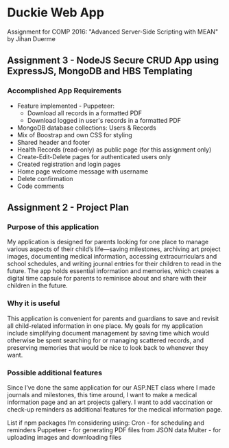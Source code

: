 # Duckie Web App

Assignment for COMP 2016: "Advanced Server-Side Scripting with MEAN"
by Jihan Duerme

## Assignment 3 - NodeJS Secure CRUD App using ExpressJS, MongoDB and HBS Templating
### Accomplished App Requirements
- Feature implemented - Puppeteer:
    - Download all records in a formatted PDF 
    - Download logged in user's records in a formatted PDF 
- MongoDB database collections: Users & Records
- Mix of Boostrap and own CSS for styling
- Shared header and footer
- Health Records (read-only) as public page (for this assignment only)
- Create-Edit-Delete pages for authenticated users only
- Created registration and login pages
- Home page welcome message with username
- Delete confirmation
- Code comments

## Assignment 2 - Project Plan
### Purpose of this application
My application is designed for parents looking for one place to manage various aspects of their child’s life—saving milestones, archiving art project images, documenting medical information, accessing extracurriculars and school schedules, and writing journal entries for their children to read in the future. The app holds essential information and memories, which creates a digital time capsule for parents to reminisce about and share with their children in the future.

### Why it is useful
This application is convenient for parents and guardians to save and revisit all child-related information in one place. My goals for my application include simplifying document management by saving time which would otherwise be spent searching for or managing scattered records, and preserving memories that would be nice to look back to whenever they want.

### Possible additional features
Since I’ve done the same application for our ASP.NET class where I made journals and milestones, this time around, I want to make a medical information page and an art projects gallery. I want to add vaccination or check-up reminders as additional features for the medical information page.

List if npm packages I’m considering using:
Cron - for scheduling and reminders
Puppeteer - for generating PDF files from JSON data
Multer - for uploading images and downloading files
